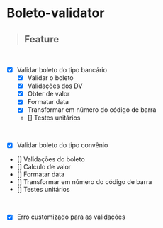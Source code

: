 # **Boleto-validator**

> ## Feature
<br />

- [x] Validar boleto do tipo bancário
  - [X] Validar o boleto 
  - [X] Validações dos DV 
  - [X] Obter de valor
  - [X] Formatar data
  - [X] Transformar em número do código de barra
  - [] Testes unitários

<br />

- [x]  Validar boleto do tipo convênio
  - [] Validações do boleto
  - [] Calculo de valor
  - [] Formatar data
  - [] Transformar em número do código de barra
  - [] Testes unitários

<br />

- [X] Erro customizado para as validações


